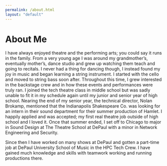 ```yaml
---
permalink: /about.html
layout: "default"
---
```


# About Me

I have always enjoyed theatre and the performing arts; you could say it runs in the family. From a very young age I was around my grandmother’s, eventually mother’s, dance studio and grew up watching them teach and going to recitals. I never had a thing for dancing though, I instead found my joy in music and began learning a string instrument. I started with the cello and moved to string bass soon after. Throughout this time, I grew interested in the backstage crew and in how these events and performances were truly ran. I joined the tech theatre class in middle school but was sadly unable to fit it in my schedule again until my junior and senior year of high school. Nearing the end of my senior year, the technical director, Nolan Brokamp, mentioned that the Indianapolis Shakespeare Co. was looking for an intern in their sound department for their summer production of Hamlet. I happily applied and was accepted; my first real theatre job outside of high school and I loved it. Once that summer ended, I set off to Chicago to major in Sound Design at The Theatre School at DePaul with a minor in Network Engineering and Security.

Since then I have worked on many shows at DePaul and gotten a part-time job at DePaul University School of Music in the HPC Tech Crew. I have gained much knowledge and skills with teamwork working and running productions there.